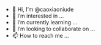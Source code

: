 - 👋 Hi, I’m @caoxiaoniude
- 👀 I’m interested in ...
- 🌱 I’m currently learning ...
- 💞️ I’m looking to collaborate on ...
- 📫 How to reach me ...

<!---
caoxiaoniude/caoxiaoniude is a ✨ special ✨ repository because its `README.md` (this file) appears on your GitHub profile.
You can click the Preview link to take a look at your changes.
--->
